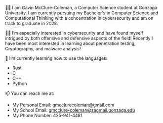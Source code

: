 🙋‍♂️ I am Gavin McClure-Coleman, a Computer Science student at Gonzaga University. I am currently pursuing my Bachelor's in Computer Science and Computational Thinking with a concentration in cybersecurity and am on track to graduate in 2028.

👨‍💻 I’m especially interested in cybersecurity and have found myself intrigued by both offensive and defensive aspects of the field! Recently I have been most interested in learning about penetration testing, Cryptography, and malware analysis!

🌱 I’m currently learning how to use the languages:

- Rust
- C
- C++
- Python

📫 You can reach me at:
- My Personal Email: gmcclurecoleman@gmail.com
- My School Email: gmcclure-coleman@zagmail.gonzaga.edu
- My Phone Number: 425-941-4481
 
